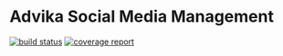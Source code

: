# Advika Social Media Management

[![build status](https://gitlab.skyshi.io/advika/web/badges/development/build.svg)](https://gitlab.skyshi.io/advika/web/commits/development)
[![coverage report](https://gitlab.skyshi.io/advika/web/badges/development/coverage.svg)](https://gitlab.skyshi.io/advika/web/commits/development)
